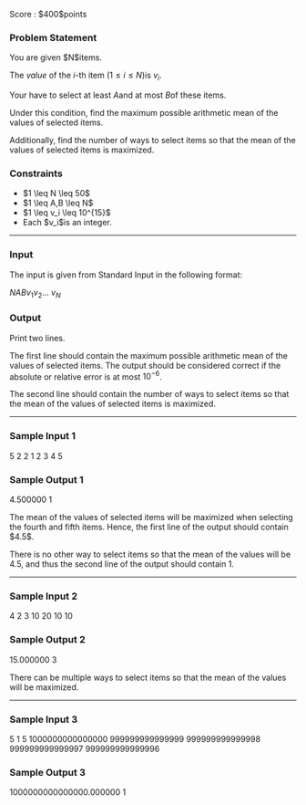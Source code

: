 
<div>

<span>

<span>

<p>
Score : $400$points
</p>

<div>

<section>

### **Problem Statement**

<p>
You are given $N$items.

The 
<em>
value
</em>
of the $i$-th item $(1 \leq i \leq N)$is $v_i$.

Your have to select at least $A$and at most $B$of these items.

Under this condition, find the maximum possible arithmetic mean of the values of selected items.

Additionally, find the number of ways to select items so that the mean of the values of selected items is maximized.  
</p>

</section>

</div>

<div>

<section>

### **Constraints**

<ul>

<li>
$1 \leq N \leq 50$
</li>

<li>
$1 \leq A,B \leq N$
</li>

<li>
$1 \leq v_i \leq 10^{15}$
</li>

<li>
Each $v_i$is an integer.
</li>

</ul>

</section>

</div>

---

<div>

<div>

<section>

### **Input**

<p>
The input is given from Standard Input in the following format:
</p>

<div>

$N$$A$$B$$v_1$$v_2$...
$v_N$
</div>

</section>

</div>

<div>

<section>

### **Output**

<p>
Print two lines.

The first line should contain the maximum possible arithmetic mean of the values of selected items. The output should be considered correct if the absolute or relative error is at most $10^{-6}$.

The second line should contain the number of ways to select items so that the mean of the values of selected items is maximized.
</p>

</section>

</div>

</div>

---

<div>

<section>

### **Sample Input 1**

<div>

5 2 2
1 2 3 4 5

</div>

</section>

</div>

<div>

<section>

### **Sample Output 1**

<div>

4.500000
1

</div>

<p>
The mean of the values of selected items will be maximized when selecting the fourth and fifth items. Hence, the first line of the output should contain $4.5$.

There is no other way to select items so that the mean of the values will be $4.5$, and thus the second line of the output should contain $1$.
</p>

</section>

</div>

---

<div>

<section>

### **Sample Input 2**

<div>

4 2 3
10 20 10 10

</div>

</section>

</div>

<div>

<section>

### **Sample Output 2**

<div>

15.000000
3

</div>

<p>
There can be multiple ways to select items so that the mean of the values will be maximized.
</p>

</section>

</div>

---

<div>

<section>

### **Sample Input 3**

<div>

5 1 5
1000000000000000 999999999999999 999999999999998 999999999999997 999999999999996

</div>

</section>

</div>

<div>

<section>

### **Sample Output 3**

<div>

1000000000000000.000000
1

</div>

</section>

</div>

</span>

</span>

</div>
